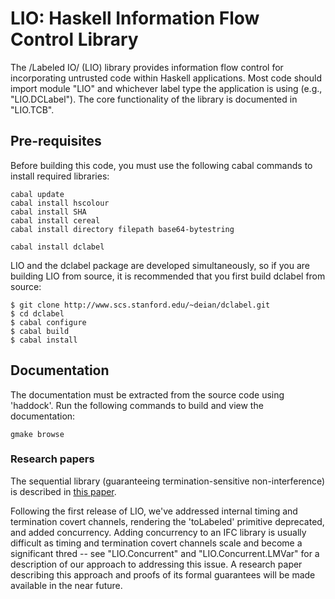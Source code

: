 # LIO: Haskell Information Flow Control Library #

The /Labeled IO/ (LIO) library provides information flow control for
incorporating untrusted code within Haskell applications.  Most code
should import module "LIO" and whichever label type the application is
using (e.g., "LIO.DCLabel").  The core functionality of the library is
documented in "LIO.TCB".

## Pre-requisites ##

Before building this code, you must use the following cabal commands
to install required libraries:

    cabal update
    cabal install hscolour
    cabal install SHA
    cabal install cereal
    cabal install directory filepath base64-bytestring

    cabal install dclabel

LIO and the dclabel package are developed simultaneously, so if you
are building LIO from source, it is recommended that you first build
dclabel from source:

    $ git clone http://www.scs.stanford.edu/~deian/dclabel.git
    $ cd dclabel
    $ cabal configure
    $ cabal build
    $ cabal install

## Documentation ##

The documentation must be extracted from the source code using
'haddock'.  Run the following commands to build and view the
documentation:

    gmake browse

### Research papers ###

The sequential library (guaranteeing termination-sensitive
non-interference) is described in
[this paper](http://www.scs.stanford.edu/~deian/pubs/stefan:2011:flexible-ext.pdf).

Following the first release of LIO, we've addressed internal timing
and termination covert channels, rendering the 'toLabeled' primitive
deprecated, and added concurrency. Adding concurrency to an IFC
library is usually difficult as timing and termination covert channels
scale and become a significant thred -- see "LIO.Concurrent" and
"LIO.Concurrent.LMVar" for a description of our approach to addressing
this issue. A research paper describing this approach and proofs of
its formal guarantees will be made available in the near future.

